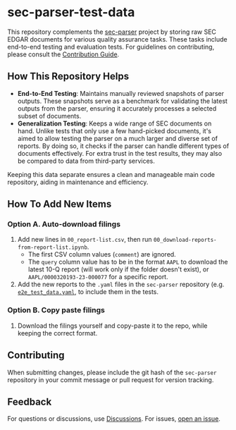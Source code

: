# sec-parser-test-data

This repository complements the [sec-parser](https://github.com/alphanome-ai/sec-parser) project by storing raw SEC EDGAR documents for various quality assurance tasks. These tasks include end-to-end testing and evaluation tests. For guidelines on contributing, please consult the [Contribution Guide](https://github.com/alphanome-ai/sec-parser/blob/main/CONTRIBUTING.md).

## How This Repository Helps

- **End-to-End Testing**: Maintains manually reviewed snapshots of parser outputs. These snapshots serve as a benchmark for validating the latest outputs from the parser, ensuring it accurately processes a selected subset of documents.
- **Generalization Testing**: Keeps a wide range of SEC documents on hand. Unlike tests that only use a few hand-picked documents, it's aimed to allow testing the parser on a much larger and diverse set of reports. By doing so, it checks if the parser can handle different types of documents effectively. For extra trust in the test results, they may also be compared to data from third-party services.

Keeping this data separate ensures a clean and manageable main code repository, aiding in maintenance and efficiency.

## How To Add New Items

### Option A. Auto-download filings

1. Add new lines in `00_report-list.csv`, then run `00_download-reports-from-report-list.ipynb`. 
    - The first CSV column values (`comment`) are ignored.
    - The `query` column value has to be in the format `AAPL` to download the latest 10-Q report (will work only if the folder doesn't exist), or `AAPL/0000320193-23-000077` for a specific report.
2. Add the new reports to the `.yaml` files in the `sec-parser` repository (e.g. [`e2e_test_data.yaml`](https://github.com/alphanome-ai/sec-parser/blob/c101a1a6b0ccd6c38efa7ad24de497ef3d2a0afb/tests/e2e/e2e_test_data.yaml), to include them in the tests.

### Option B. Copy paste filings

1. Download the filings yourself and copy-paste it to the repo, while keeping the correct format.

## Contributing

When submitting changes, please include the git hash of the `sec-parser` repository in your commit message or pull request for version tracking.

## Feedback

For questions or discussions, use [Discussions](https://github.com/orgs/alphanome-ai/discussions). For issues, [open an issue](https://github.com/alphanome-ai/sec-parser/issues).
